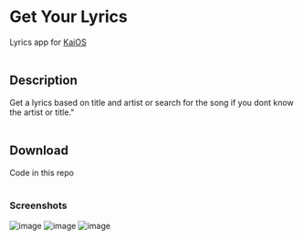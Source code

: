 # Get Your Lyrics
Lyrics app for [KaiOS](https://www.kaiostech.com/)
<br><br>


## Description
Get a lyrics based on title and artist or search for the song if you dont know the artist or title."
<br><br>


## Download
Code in this repo
<br><br>


### Screenshots
![image](https://github.com/W4IT-Dev/Get-Your-Lyrics/assets/110252354/cb0b64d1-b9b4-4865-b740-3c11fb8ee1c6)
![image](https://github.com/W4IT-Dev/Get-Your-Lyrics/assets/110252354/bebcc75f-7970-475d-aa18-538740608f2b)
![image](https://github.com/W4IT-Dev/Get-Your-Lyrics/assets/110252354/4ab2cfa1-2b96-40a4-b24b-9ca4a3260a0e)
